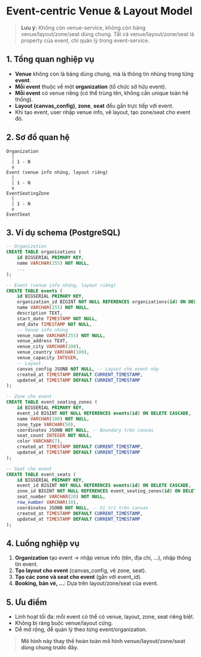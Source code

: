 # Event-centric Venue & Layout Model

> **Lưu ý:** Không còn venue-service, không còn bảng venue/layout/zone/seat dùng chung. Tất cả venue/layout/zone/seat là property của event, chỉ quản lý trong event-service.

## 1. Tổng quan nghiệp vụ

- **Venue** không còn là bảng dùng chung, mà là thông tin nhúng trong từng **event**.
- **Mỗi event** thuộc về một **organization** (tổ chức sở hữu event).
- **Mỗi event** có venue riêng (có thể trùng tên, không cần unique toàn hệ thống).
- **Layout (canvas_config)**, **zone**, **seat** đều gắn trực tiếp với event.
- Khi tạo event, user nhập venue info, vẽ layout, tạo zone/seat cho event đó.

## 2. Sơ đồ quan hệ

```
Organization
  |
  | 1 - N
  v
Event (venue info nhúng, layout riêng)
  |
  | 1 - N
  v
EventSeatingZone
  |
  | 1 - N
  v
EventSeat
```

## 3. Ví dụ schema (PostgreSQL)

```sql
-- Organization
CREATE TABLE organizations (
    id BIGSERIAL PRIMARY KEY,
    name VARCHAR(255) NOT NULL,
    ...
);

-- Event (venue info nhúng, layout riêng)
CREATE TABLE events (
    id BIGSERIAL PRIMARY KEY,
    organization_id BIGINT NOT NULL REFERENCES organizations(id) ON DELETE CASCADE,
    name VARCHAR(255) NOT NULL,
    description TEXT,
    start_date TIMESTAMP NOT NULL,
    end_date TIMESTAMP NOT NULL,
    -- Venue info nhúng
    venue_name VARCHAR(255) NOT NULL,
    venue_address TEXT,
    venue_city VARCHAR(100),
    venue_country VARCHAR(100),
    venue_capacity INTEGER,
    -- Layout
    canvas_config JSONB NOT NULL, -- Layout cho event này
    created_at TIMESTAMP DEFAULT CURRENT_TIMESTAMP,
    updated_at TIMESTAMP DEFAULT CURRENT_TIMESTAMP
);

-- Zone cho event
CREATE TABLE event_seating_zones (
    id BIGSERIAL PRIMARY KEY,
    event_id BIGINT NOT NULL REFERENCES events(id) ON DELETE CASCADE,
    name VARCHAR(100) NOT NULL,
    zone_type VARCHAR(50),
    coordinates JSONB NOT NULL, -- Boundary trên canvas
    seat_count INTEGER NOT NULL,
    color VARCHAR(7),
    created_at TIMESTAMP DEFAULT CURRENT_TIMESTAMP,
    updated_at TIMESTAMP DEFAULT CURRENT_TIMESTAMP
);

-- Seat cho event
CREATE TABLE event_seats (
    id BIGSERIAL PRIMARY KEY,
    event_id BIGINT NOT NULL REFERENCES events(id) ON DELETE CASCADE,
    zone_id BIGINT NOT NULL REFERENCES event_seating_zones(id) ON DELETE CASCADE,
    seat_number VARCHAR(20) NOT NULL,
    row_number VARCHAR(10),
    coordinates JSONB NOT NULL, -- Vị trí trên canvas
    created_at TIMESTAMP DEFAULT CURRENT_TIMESTAMP,
    updated_at TIMESTAMP DEFAULT CURRENT_TIMESTAMP
);
```

## 4. Luồng nghiệp vụ

1. **Organization** tạo event → nhập venue info (tên, địa chỉ, ...), nhập thông tin event.
2. **Tạo layout cho event** (canvas_config, vẽ zone, seat).
3. **Tạo các zone và seat cho event** (gắn với event_id).
4. **Booking, bán vé, ...**: Dựa trên layout/zone/seat của event.

## 5. Ưu điểm

- Linh hoạt tối đa: mỗi event có thể có venue, layout, zone, seat riêng biệt.
- Không bị ràng buộc venue/layout cứng.
- Dễ mở rộng, dễ quản lý theo từng event/organization.

> **Mô hình này thay thế hoàn toàn mô hình venue/layout/zone/seat dùng chung trước đây.**
